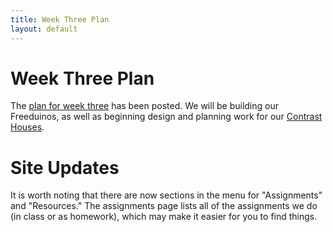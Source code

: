 ```yaml
---
title: Week Three Plan
layout: default
---
```


# Week Three Plan

The [plan for week three]({{site.url}}/cal/w02.html) has been posted. We will be building our Freeduinos, as well as beginning design and planning work for our [Contrast Houses]({{site.url}}/bereacontrasthouse/index.html).

# Site Updates

It is worth noting that there are now sections in the menu for "Assignments" and "Resources." The assignments page lists all of the assignments we do (in class or as homework), which may make it easier for you to find things. 